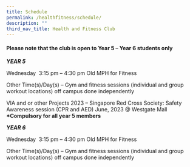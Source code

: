 ```yaml
---
title: Schedule
permalink: /healthfitness/schedule/
description: ""
third_nav_title: Health and Fitness Club
---
```

#### Please note that the club is open to Year 5 – Year 6 students only

**_YEAR 5_**

Wednesday  3:15 pm – 4:30 pm Old MPH for Fitness

Other Time(s)/Day(s) – Gym and fitness sessions (individual and group workout locations) off campus done independently

VIA and or other Projects 2023 – Singapore Red Cross Society: Safety Awareness session (CPR and AED) June, 2023 @ Westgate Mall **\*Compulsory for all year 5 members**

_**YEAR 6**_

Wednesday  3:15 pm – 4:30 pm Old MPH for Fitness

Other Time(s)/Day(s) – Gym and fitness sessions (individual and group workout locations) off campus done independently